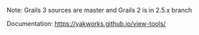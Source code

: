 Note: Grails 3 sources are master and Grails 2 is in 2.5.x branch

Documentation: https://yakworks.github.io/view-tools/